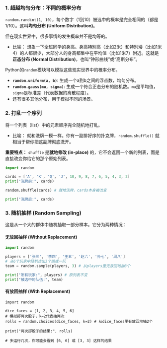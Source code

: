 ### 1. 超越均匀分布：不同的概率分布

`random.randint(1, 10)`，每个数字（1到10）被选中的概率是完全相同的（都是1/10）。这叫**均匀分布 (Uniform Distribution)**。

但在现实世界中，很多事情的发生概率并不是均等的。

- 比喻： 想象一下全班同学的身高。身高特别高（比如2米）和特别矮（比如1米4）的人都很少，大部分人的身高都集中在平均值（比如1米7）附近。这就是**正态分布 (Normal Distribution)**，也叫“钟形曲线”或“高斯分布”。

Python的`random`模块可以模拟这些现实世界中的概率分布。

- **`random.uniform(a, b)`**: 生成一个a到b之间的浮点数，均匀分布。
- **`random.gauss(mu, sigma)`**: 生成一个符合正态分布的随机数。`mu`是平均值，`sigma`是标准差（代表数据的离散程度）。
- 还有很多其他分布，用于模拟不同的场景。

### 2. 打乱一个序列

将一个列表（list）中的元素顺序完全随机地打乱。

- 比喻： 就和洗牌一模一样。你有一副排好序的扑克牌，`random.shuffle()` 就相当于帮你把这副牌彻底洗开。

**重要特点：** `shuffle` 是**就地修改 (in-place)** 的，它不会返回一个新的列表，而是直接改变你给它的那个原始列表。

```python
import random

cards = ['A', 'K', 'Q', 'J', 10, 9, 8, 7, 6, 5, 4, 3, 2]
print("洗牌前:", cards)

random.shuffle(cards) # 就地洗牌，cards本身被改变

print("洗牌后:", cards)
```

### 3. 随机抽样 (Random Sampling)

这是从一个大的群体中随机抽取一部分样本。它分为两种情况：

#### 无放回抽样 (Without Replacement)

```python
import random

players = ['张三', '李四', '王五', '赵六', '孙七', '周八']
# 从6个玩家中随机选出3个组成一队
team = random.sample(players, 3) # 从players里无放回地抽3个

print("所有玩家:", players) # 原列表不变
print("被选中的队伍:", team)
```

####  有放回抽样 (With Replacement)

```
import random

dice_faces = [1, 2, 3, 4, 5, 6]
# 模拟掷两次骰子，k=2代表抽两次
rolls = random.choices(dice_faces, k=2) # 从dice_faces里有放回地抽2个

print("两次掷骰子的结果:", rolls)

# 多运行几次，你可能会看到 [6, 6] 或 [3, 3] 这样的结果
```

